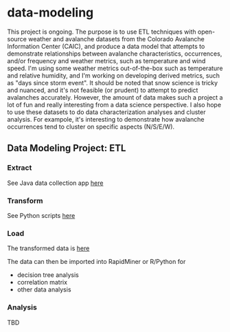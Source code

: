 # data-modeling

This project is ongoing. The purpose is to use ETL techniques with open-source weather and avalanche datasets from the Colorado Avalanche Information Center (CAIC), and produce a data model that attempts to demonstrate relationships between avalanche characteristics, occurrences, and/or frequency and weather metrics, such as temperature and wind speed. I'm using some weather metrics out-of-the-box such as temperature and relative humidity, and I'm working on developing derived metrics, such as "days since storm event". It should be noted that snow science is tricky and nuanced, and it's not feasible (or prudent) to attempt to predict avalanches accurately. However, the amount of data makes such a project a lot of fun and really interesting from a data science perspective. I also hope to use these datasets to do data characterization analyses and cluster analysis. For exampole, it's interesting to demonstrate how avalanche occurrences tend to cluster on specific aspects (N/S/E/W). 

## Data Modeling Project: ETL

### Extract

See Java data collection app <a href = "https://github.com/dsergio/data-modeling/tree/master/datamodeling">here</a>

### Transform

See Python scripts <a href = "https://github.com/dsergio/data-modeling/tree/master/python">here</a>

### Load

The transformed data is <a href = "https://github.com/dsergio/data-modeling/tree/master/transform/stage6">here</a>

The data can then be imported into RapidMiner or R/Python for
* decision tree analysis
* correlation matrix
* other data analysis  

### Analysis

TBD